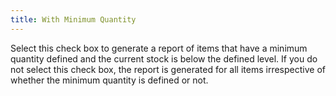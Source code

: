 ```yaml
---
title: With Minimum Quantity
---
```



Select this check box to generate a report of items that have a minimum  quantity defined and the current stock is below the defined level. If  you do not select this check box, the report is generated for all items  irrespective of whether the minimum quantity is defined or not.
